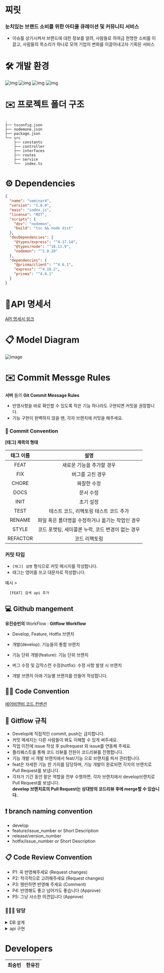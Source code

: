 # 찌릿

### 눈치있는 브랜드 소비를 위한 아티클 큐레이션 및 커뮤니티 서비스

- 이슈를 상기시켜서 브랜드에 대한 정보를 알려, 사람들로 하여금 현명한 소비를 이끌고, 사람들의 목소리가 하나로 모여 기업의 변화를 이끌어내고자 기획된 서비스


# 🛠 개발 환경

![img](https://img.shields.io/badge/typescript-4.6.3-blue)
![img](https://img.shields.io/badge/ts--node-10.9.1-green)
![img](https://img.shields.io/badge/prisma-4.6.1-yellowgreen)
![img](https://img.shields.io/badge/Express-v4.18.2-green)

# ✉️ 프로젝트 폴더 구조

```
.
├── tsconfig.json
├── nodemone.json
├── package.json
└── src
    ├── constants
    ├── controller
    ├── interfaces
    ├── routes
    ├── service
    └──  index.ts
```

# ⚙️ Dependencies

```json
{
  "name": "seminar4",
  "version": "1.0.0",
  "main": "index.js",
  "license": "MIT",
  "scripts": {
    "dev": "nodemon",
    "build": "tsc && node dist"
  },
  "devDependencies": {
    "@types/express": "^4.17.14",
    "@types/node": "^18.11.9",
    "nodemon": "^2.0.20"
  },
  "dependencies": {
    "@prisma/client": "^4.6.1",
    "express": "^4.18.2",
    "prisma": "^4.6.1"
  }
}

```

# 📧API 명세서

[API 명세서 링크](https://www.notion.so/Server-52f68030f9fd46d4992c9825e7944b62)

# 📋 Model Diagram

![image](https://user-images.githubusercontent.com/80771842/202857031-d56ecab0-19f7-4175-8077-449f5d5b358d.png)

# ✉️ Commit Messge Rules

**서버** 들의 **Git Commit Message Rules**

- 반영사항을 바로 확인할 수 있도록 작은 기능 하나라도 구현되면 커밋을 권장합니다.
- 기능 구현이 완벽하지 않을 땐, 각자 브랜치에 커밋을 해주세요.

### 📌 Commit Convention

**[태그] 제목의 형태**

| 태그 이름 |                       설명                        |
| :-------: | :-----------------------------------------------: |
|   FEAT    |             새로운 기능을 추가할 경우             |
|    FIX    |                 버그를 고친 경우                  |
|   CHORE   |                    짜잘한 수정                    |
|   DOCS    |                     문서 수정                     |
|   INIT    |                     초기 설정                     |
|   TEST    |      테스트 코드, 리펙토링 테스트 코드 추가       |
|  RENAME   | 파일 혹은 폴더명을 수정하거나 옮기는 작업인 경우  |
|   STYLE   | 코드 포맷팅, 세미콜론 누락, 코드 변경이 없는 경우 |
| REFACTOR  |                   코드 리팩토링                   |

### **커밋 타입**

- `[태그] 설명` 형식으로 커밋 메시지를 작성합니다.
- 태그는 영어를 쓰고 대문자로 작성합니다.

예시 >

```
  [FEAT] 검색 api 추가
```

## **💻 Github mangement**

**유진승빈의** WorkFlow : **Gitflow Workflow**

- Develop, Feature, Hotfix 브랜치

- 개발(develop): 기능들의 통합 브랜치

- 기능 단위 개발(feature): 기능 단위 브랜치

- 버그 수정 및 갑작스런 수정(hotfix): 수정 사항 발생 시 브랜치

- 개발 브랜치 아래 기능별 브랜치를 만들어 작성합니다.

## ✍🏻 Code Convention

[에어비앤비 코드 컨벤션](https://github.com/airbnb/javascript)

## 📍 Gitflow 규칙

- Develop에 직접적인 commit, push는 금지합니다.
- 커밋 메세지는 다른 사람들이 봐도 이해할 수 있게 써주세요.
- 작업 이전에 issue 작성 후 pullrequest 와 issue를 연동해 주세요.
- 풀리퀘스트를 통해 코드 리뷰를 전원이 코드리뷰를 진행합니다.
- 기능 개발 시 개발 브랜치에서 feat/기능 으로 브랜치를 파서 관리합니다.
- feat은 자세한 기능 한 가지를 담당하며, 기능 개발이 완료되면 각자의 브랜치로 Pull Request를 보냅니다.
- 각자가 기간 동안 맡은 역할을 전부 수행하면, 각자 브랜치에서 develop브랜치로 Pull Request를 보냅니다.  
  **develop 브랜치로의 Pull Request는 상대방의 코드리뷰 후에 merge할 수 있습니다.**

## ❗️ branch naming convention

- develop
- feature/issue_number or Short Description
- release/version_number
- hotfix/issue_number or Short Description

## 📋 Code Review Convention

- P1: 꼭 반영해주세요 (Request changes)
- P2: 적극적으로 고려해주세요 (Request changes)
- P3: 웬만하면 반영해 주세요 (Comment)
- P4: 반영해도 좋고 넘어가도 좋습니다 (Approve)
- P5: 그냥 사소한 의견입니다 (Approve)

### 🙋🏻‍♀️ 담당

<details>
<summary>DB 설계</summary>
<div markdown="1">  
 
| 기능명 | 담당자 | 완료 여부 |
| :-----: | :---: | :---: |
| USER | 승빈 |  ✅   |
| POST | 유진 |  ✅   |
| Brand | 승빈 |  ✅   |
| Comment | 유진 |  ✅  |
| Mark | 승빈 |  ✅  |
| Category | 유진 |  ✅  |
</div>
</details>

<details>
<summary>api 구현</summary>
<div markdown="1">

|               기능명               | Method | 담당자 | 완료 여부 |
| :--------------------------------: | :----: | :----: | :-------: |
| 게시글과 댓글 보여주기 |  GET   | `최승빈` |    ✅     |
| 카테고리 종류만 보여주기 |  GET   | `한유진` |    ✅     |
| 브랜드에 대한 기사들 보여주기 |  GET   | `최승빈` |    ✅     |
| 댓글 작성 |  POST   | `한유진` |    ✅     |

</div>
</details>

# Developers


|최승빈|한유진|
| :---------------------------------: | :----------------------------------: |
